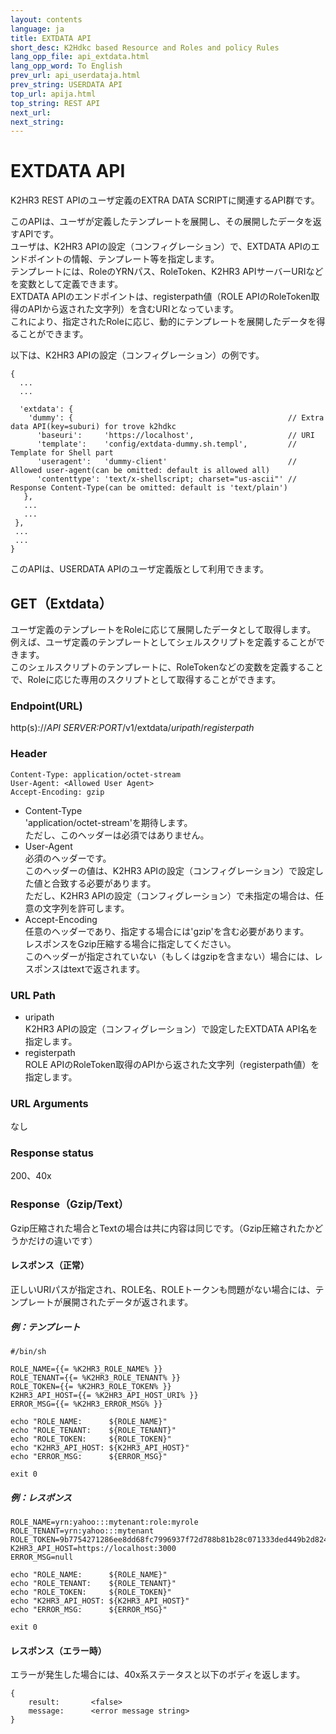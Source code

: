 ```yaml
---
layout: contents
language: ja
title: EXTDATA API
short_desc: K2Hdkc based Resource and Roles and policy Rules
lang_opp_file: api_extdata.html
lang_opp_word: To English
prev_url: api_userdataja.html
prev_string: USERDATA API
top_url: apija.html
top_string: REST API
next_url: 
next_string: 
---
```


# EXTDATA API
K2HR3 REST APIのユーザ定義のEXTRA DATA SCRIPTに関連するAPI群です。  

このAPIは、ユーザが定義したテンプレートを展開し、その展開したデータを返すAPIです。  
ユーザは、K2HR3 APIの設定（コンフィグレーション）で、EXTDATA APIのエンドポイントの情報、テンプレート等を指定します。  
テンプレートには、RoleのYRNパス、RoleToken、K2HR3 APIサーバーURIなどを変数として定義できます。  
EXTDATA APIのエンドポイントは、registerpath値（ROLE APIのRoleToken取得のAPIから返された文字列）を含むURIとなっています。  
これにより、指定されたRoleに応じ、動的にテンプレートを展開したデータを得ることができます。  

以下は、K2HR3 APIの設定（コンフィグレーション）の例です。
```
{
  ...
  ...

  'extdata': {
    'dummy': {                                                // Extra data API(key=suburi) for trove k2hdkc
      'baseuri':     'https://localhost',                     // URI
      'template':    'config/extdata-dummy.sh.templ',         // Template for Shell part
      'useragent':   'dummy-client'                           // Allowed user-agent(can be omitted: default is allowed all)
      'contenttype': 'text/x-shellscript; charset="us-ascii"' // Response Content-Type(can be omitted: default is 'text/plain')
   },
   ...
   ...
 },
 ...
 ...
}
```

このAPIは、USERDATA APIのユーザ定義版として利用できます。  

## GET（Extdata）
ユーザ定義のテンプレートをRoleに応じて展開したデータとして取得します。  
例えば、ユーザ定義のテンプレートとしてシェルスクリプトを定義することができます。  
このシェルスクリプトのテンプレートに、RoleTokenなどの変数を定義することで、Roleに応じた専用のスクリプトとして取得することができます。  

### Endpoint(URL)
http(s)://_API SERVER:PORT_/v1/extdata/_uripath_/_registerpath_

### Header
```
Content-Type: application/octet-stream
User-Agent: <Allowed User Agent>
Accept-Encoding: gzip
```
- Content-Type  
'application/octet-stream'を期待します。  
ただし、このヘッダーは必須ではありません。  
- User-Agent  
必須のヘッダーです。  
このヘッダーの値は、K2HR3 APIの設定（コンフィグレーション）で設定した値と合致する必要があります。  
ただし、K2HR3 APIの設定（コンフィグレーション）で未指定の場合は、任意の文字列を許可します。  
- Accept-Encoding  
任意のヘッダーであり、指定する場合には'gzip'を含む必要があります。  
レスポンスをGzip圧縮する場合に指定してください。  
このヘッダーが指定されていない（もしくはgzipを含まない）場合には、レスポンスはtextで返されます。  

### URL Path
- uripath  
K2HR3 APIの設定（コンフィグレーション）で設定したEXTDATA API名を指定します。  
- registerpath  
ROLE APIのRoleToken取得のAPIから返された文字列（registerpath値）を指定します。  

### URL Arguments
なし

### Response status
200、40x

### Response（Gzip/Text）
Gzip圧縮された場合とTextの場合は共に内容は同じです。（Gzip圧縮されたかどうかだけの違いです）  

#### レスポンス（正常）
正しいURIパスが指定され、ROLE名、ROLEトークンも問題がない場合には、テンプレートが展開されたデータが返されます。

##### 例：テンプレート
```
#/bin/sh

ROLE_NAME={{= %K2HR3_ROLE_NAME% }}
ROLE_TENANT={{= %K2HR3_ROLE_TENANT% }}
ROLE_TOKEN={{= %K2HR3_ROLE_TOKEN% }}
K2HR3_API_HOST={{= %K2HR3_API_HOST_URI% }}
ERROR_MSG={{= %K2HR3_ERROR_MSG% }}

echo "ROLE_NAME:      ${ROLE_NAME}"
echo "ROLE_TENANT:    ${ROLE_TENANT}"
echo "ROLE_TOKEN:     ${ROLE_TOKEN}"
echo "K2HR3_API_HOST: ${K2HR3_API_HOST}"
echo "ERROR_MSG:      ${ERROR_MSG}"

exit 0
```

##### 例：レスポンス
```
ROLE_NAME=yrn:yahoo:::mytenant:role:myrole
ROLE_TENANT=yrn:yahoo:::mytenant
ROLE_TOKEN=9b7754271286ee8dd68fc7996937f72d788b81b28c071333ded449b2d824636b
K2HR3_API_HOST=https://localhost:3000
ERROR_MSG=null

echo "ROLE_NAME:      ${ROLE_NAME}"
echo "ROLE_TENANT:    ${ROLE_TENANT}"
echo "ROLE_TOKEN:     ${ROLE_TOKEN}"
echo "K2HR3_API_HOST: ${K2HR3_API_HOST}"
echo "ERROR_MSG:      ${ERROR_MSG}"

exit 0
```

#### レスポンス（エラー時）
エラーが発生した場合には、40x系ステータスと以下のボディを返します。
```
{
    result:       <false>
    message:      <error message string>
}
```
